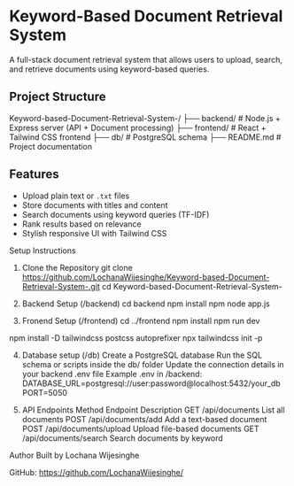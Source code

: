 # Keyword-Based Document Retrieval System

A full-stack document retrieval system that allows users to upload, search, and retrieve documents using keyword-based queries.

## Project Structure

Keyword-based-Document-Retrieval-System-/
├── backend/ # Node.js + Express server (API + Document processing)
├── frontend/ # React + Tailwind CSS frontend
├── db/ # PostgreSQL schema
├── README.md # Project documentation

## Features

- Upload plain text or `.txt` files
- Store documents with titles and content
- Search documents using keyword queries (TF-IDF)
- Rank results based on relevance
- Stylish responsive UI with Tailwind CSS

 Setup Instructions

1. Clone the Repository
git clone https://github.com/LochanaWijesinghe/Keyword-based-Document-Retrieval-System-.git
cd Keyword-based-Document-Retrieval-System-

2. Backend Setup (/backend)
cd backend
npm install
npm node app.js

3. Fronend Setup (/frontend)
cd ../frontend
npm install
npm run dev

npm install -D tailwindcss postcss autoprefixer
npx tailwindcss init -p

4. Database setup (/db)
Create a PostgreSQL database
Run the SQL schema or scripts inside the db/ folder
Update the connection details in your backend .env file
Example .env in /backend:
DATABASE_URL=postgresql://user:password@localhost:5432/your_db
PORT=5050

5. API Endpoints
Method	Endpoint	Description
GET	/api/documents	List all documents
POST	/api/documents/add	Add a text-based document
POST	/api/documents/upload	Upload file-based documents
GET	/api/documents/search	Search documents by keyword

Author
Built by Lochana Wijesinghe

GitHub: https://github.com/LochanaWijesinghe/



